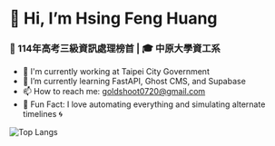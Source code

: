 # 👋 Hi, I’m Hsing Feng Huang
### 💼 114年高考三級資訊處理榜首 | 🎓 中原大學資工系
- 🔭 I'm currently working at Taipei City Government
- 🌱 I’m currently learning FastAPI, Ghost CMS, and Supabase
- 📫 How to reach me: goldshoot0720@gmail.com
- 🧠 Fun Fact: I love automating everything and simulating alternate timelines 🌀

![Top Langs](https://github-readme-stats.vercel.app/api/top-langs/?username=goldshoot0720&layout=compa)
